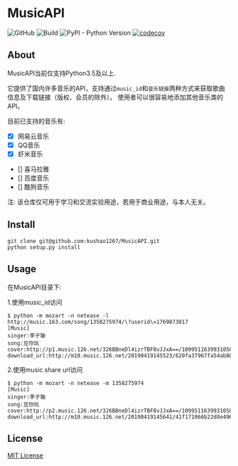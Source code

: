 # MusicAPI
![GitHub](https://img.shields.io/github/license/kushao1267/MusicAPI.svg)
![Build](https://travis-ci.org/kushao1267/MusicAPI.svg?branch=master)
![PyPI - Python Version](https://img.shields.io/pypi/pyversions/mozart.svg)
[![codecov](https://codecov.io/gh/kushao1267/MusicAPI/branch/master/graph/badge.svg)](https://codecov.io/gh/kushao1267/MusicAPI)

## About
MusicAPI当前仅支持Python3.5及以上.

它提供了国内许多音乐的API，支持通过`music_id`和`音乐链接`两种方式来获取歌曲信息及下载链接（版权、会员的除外）。
使用者可以很容易地添加其他音乐类的API。

目前已支持的音乐有:
- [x] 网易云音乐
- [x] QQ音乐
- [x] 虾米音乐
- [] 喜马拉雅
- [] 百度音乐
- [] 酷狗音乐

注: 该仓库仅可用于学习和交流实验用途，若用于商业用途，与本人无关。


## Install
```
git clone git@github.com:kushao1267/MusicAPI.git
python setup.py install
```


## Usage
在MusicAPI目录下:

1.使用music_id访问

```
$ python -m mozart -n netease -l http://music.163.com/song/1358275974/\?userid\=1769873017
[Music]
singer:李子璇
song:豆你玩
cover:http://p1.music.126.net/326BBneDl4izrTBF8vJJxA==/109951163993105848.jpg
download_url:http://m10.music.126.net/20190419145523/620fa37967fa54ab80c9987dbaba8e4a/ymusic/045d/0e5d/0553/37a1dc7beb972befb40629f085a5eb39.mp3
```

2.使用music share url访问

```
$ python -m mozart -n netease -m 1358275974
[Music]
singer:李子璇
song:豆你玩
cover:http://p2.music.126.net/326BBneDl4izrTBF8vJJxA==/109951163993105848.jpg
download_url:http://m10.music.126.net/20190419145641/41f171066b22d8e496b63ff67c6ca429/ymusic/045d/0e5d/0553/37a1dc7beb972befb40629f085a5eb39.mp3
```

## License
[MIT License](https://github.com/kushao1267/facade/blob/master/LICENSE)
